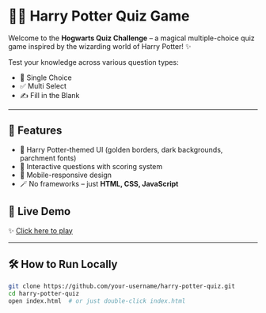 # 🧙‍♂️ Harry Potter Quiz Game

Welcome to the **Hogwarts Quiz Challenge** – a magical multiple-choice quiz game inspired by the wizarding world of Harry Potter! ✨

Test your knowledge across various question types:
- 🎯 Single Choice
- ✅ Multi Select
- ✍️ Fill in the Blank

---

## 🌟 Features

- 🎨 Harry Potter-themed UI (golden borders, dark backgrounds, parchment fonts)
- 🧠 Interactive questions with scoring system
- 📱 Mobile-responsive design
- 🪄 No frameworks – just **HTML, CSS, JavaScript**

## 🚀 Live Demo

✨ [Click here to play](https://sct-wd-3.onrender.com)

---

## 🛠️ How to Run Locally

```bash
git clone https://github.com/your-username/harry-potter-quiz.git
cd harry-potter-quiz
open index.html  # or just double-click index.html
